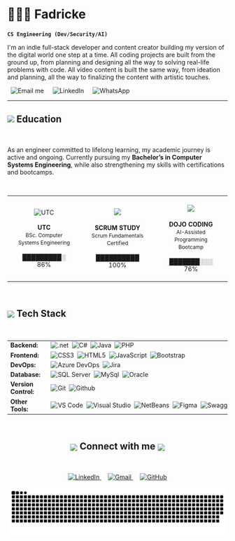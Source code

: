 <h1>👨🏾‍💻 Fadricke </h1>

**`CS Engineering (Dev/Security/AI)`**

I'm an indie full-stack developer and content creator building my version of the digital world one step at a time. All coding projects are built from the ground up, from planning and designing all the way to solving real-life problems with code. All video content is built the same way, from ideation and planning, all the way to finalizing the content with artistic touches.

<p align="left">
  <a href="mailto:fauriciorojas05@gmail.com?subject=Hola%20Fauricio%20(v%C3%ADa%20GitHub)&body=Hola%20Fauricio,%0A%0AVi%20tu%20perfil%20en%20GitHub%20y%20me%20gustar%C3%ADa%20contactarte%20sobre..."
     style="text-decoration:none; display:inline-block; margin: 0 8px;">
    <img alt="Email me" src="https://custom-icon-badges.demolab.com/badge/EMAIL%20ME-EA4335?style=for-the-badge&logo=mail&logoColor=white&labelColor=B23121"/></a>
  <a href="https://www.linkedin.com/in/fauriciorojascastro" target="_blank"style="text-decoration:none; display:inline-block; margin: 0 8px;">
    <img alt="LinkedIn" 
         src="https://custom-icon-badges.demolab.com/badge/LINKEDIN-0A66C2?style=for-the-badge&logo=linkedin&logoColor=white&labelColor=094F99"/></a>
  <a href="https://wa.me/50670595975?text=Hola%20Fauricio,%20te%20contacto%20desde%20tu%20GitHub."target="_blank"style="text-decoration:none; display:inline-block; margin: 0 8px;">
    <img alt="WhatsApp"src="https://custom-icon-badges.demolab.com/badge/WHATSAPP-25D366?style=for-the-badge&logo=whatsapp&logoColor=white&labelColor=1DA851"/></a>
</p>

---

<h2 align="left">
  <img src="https://media3.giphy.com/media/v1.Y2lkPTc5MGI3NjExbjY1Mnh0Z2hvMG84eG96OXEwdGhrZ2VmNmVya2IyOTE5bzNpaHllZSZlcD12MV9pbnRlcm5hbF9naWZfYnlfaWQmY3Q9cw/dBrXAuiJQpBTgFhHFH/giphy.gif" width="30">
  <b> Education</b>
</h2>

<br>

<p>
  As an engineer committed to lifelong learning, my academic journey is active and ongoing.  
  Currently pursuing my <b>Bachelor’s in Computer Systems Engineering</b>, while also strengthening my skills with certifications and bootcamps.
</p>
<br>
<table align="center" style="border-collapse: collapse; width: 100%;">
  <tr>
    <td align="center" style="padding:20px; width:33%; border:none;">
      <img src="https://scontent.fsjo17-1.fna.fbcdn.net/v/t39.30808-6/440190151_834634202041180_2047923574758743917_n.jpg?_nc_cat=111&ccb=1-7&_nc_sid=6ee11a&_nc_ohc=_UeiGZN-_2EQ7kNvwHAhQic&_nc_oc=Adlo7FIFZ4AgBaCRULb1eVemKTWDbIYeFtkGiGwyHU9BpxmioDDQ-fdeq7wIEiUwbPo&_nc_zt=23&_nc_ht=scontent.fsjo17-1.fna&_nc_gid=4ofms5zv_4fH9BYeZrNu9g&oh=00_AfWK8zJCz84Al-mnmknwWyD3GCDE7v_je1V-JxsLNcLAmw&oe=68B41958" width="120" alt="UTC"><br><br/>
      <b>UTC</b><br/>
      <span style="font-size:85%;">BSc. Computer Systems Engineering</span><br/><br/>
      █████████░ 86%
    </td>
    <td align="center" style="padding:20px; width:33%; border:none;">
      <img src="https://i.pinimg.com/280x280_RS/2e/5d/ac/2e5dacab5be4121b4cea03437268d610.jpg" width="120"><br><br/>
      <b>SCRUM STUDY</b><br/>
      <span style="font-size:85%;">Scrum Fundamentals Certified</span><br/><br/>
      ██████████ 100%
    </td>
    <td align="center" style="padding:20px; width:33%; border:none;">
      <img src="https://images.lumacdn.com/calendars/uc/558afdac-4b61-4e1c-9123-d6aa5500872c.png" width="120"><br><br/>
      <b>DOJO CODING</b><br/>
      <span style="font-size:85%;">AI-Assisted Programming Bootcamp</span><br/><br/>
      ███████░░░ 76%
    </td>
  </tr>
</table>
<br>

<h2 align="left">
  <img src="https://media2.giphy.com/media/QssGEmpkyEOhBCb7e1/giphy.gif?cid=ecf05e47a0n3gi1bfqntqmob8g9aid1oyj2wr3ds3mg700bl&rid=giphy.gif" width="25" valign="middle"/>
  <b> Tech Stack</b>
</h2>

<br>

<table align="center" width="720">
  <tr>
    <td width="160"><b>Backend:</b></td>
    <td width="900">
      <nobr>
        <img src="https://skillicons.dev/icons?i=dotnet" width="40" alt=".net"/>&nbsp;
        <img src="https://cdn.jsdelivr.net/gh/devicons/devicon/icons/csharp/csharp-original.svg" height="40" alt="C#"/>&nbsp;
        <img src="https://cdn.jsdelivr.net/gh/devicons/devicon/icons/java/java-original.svg" height="40" alt="Java"/>&nbsp;
        <img src="https://cdn.jsdelivr.net/gh/devicons/devicon/icons/php/php-original.svg" height="40" alt="PHP"/>
      </nobr>
    </td>
  </tr>

  <tr>
    <td><b>Frontend:</b></td>
    <td>
      <nobr>
        <img src="https://cdn.jsdelivr.net/gh/devicons/devicon/icons/css3/css3-original.svg" height="40" alt="CSS3"/>&nbsp;
        <img src="https://cdn.jsdelivr.net/gh/devicons/devicon/icons/html5/html5-original.svg" height="40" alt="HTML5"/>&nbsp;
        <img src="https://skillicons.dev/icons?i=js" width="40" alt="JavaScript"/>&nbsp;
        <img src="https://skillicons.dev/icons?i=bootstrap" width="40" alt="Bootstrap"/>&nbsp;
      </nobr>
    </td>
  </tr>

  <tr>
    <td><b>DevOps:</b></td>
    <td>
      <nobr>
        <img src="https://cdn.jsdelivr.net/gh/devicons/devicon/icons/azuredevops/azuredevops-original.svg" height="40" alt="Azure DevOps"/>&nbsp;
        <img src="https://cdn.jsdelivr.net/gh/devicons/devicon/icons/jira/jira-original.svg" height="40" alt="Jira"/>&nbsp;
      </nobr>
    </td>
  </tr>

  <tr>
    <td><b>Database:</b></td>
    <td>
      <nobr>
        <img src="https://cdn.jsdelivr.net/gh/devicons/devicon/icons/microsoftsqlserver/microsoftsqlserver-plain.svg" height="40" alt="SQL Server"/>&nbsp;
        <img src="https://cdn.jsdelivr.net/gh/devicons/devicon@latest/icons/mysql/mysql-original.svg" height="40" alt="MySql"/>&nbsp;  
        <img src="https://cdn.jsdelivr.net/gh/devicons/devicon/icons/oracle/oracle-original.svg" height="40" alt="Oracle"/>&nbsp; 
      </nobr>
    </td>
  </tr>

  <tr>
    <td><b>Version Control:</b></td>
    <td>
      <nobr>
        <img src="https://cdn.jsdelivr.net/gh/devicons/devicon/icons/git/git-original.svg" height="40" alt="Git"/>&nbsp;
        <img src="https://skillicons.dev/icons?i=github" height="40" alt="Github"/>&nbsp;
      </nobr>
    </td>
  </tr>

  <tr>
    <td><b>Other Tools:</b></td>
    <td>
      <nobr>
        <img src="https://cdn.jsdelivr.net/gh/devicons/devicon/icons/vscode/vscode-original.svg" height="40" alt="VS Code"/>&nbsp;
        <img src="https://cdn.jsdelivr.net/gh/devicons/devicon/icons/visualstudio/visualstudio-plain.svg" height="40" alt="Visual Studio"/>&nbsp;
                <img src="https://cdn.jsdelivr.net/gh/devicons/devicon@latest/icons/netbeans/netbeans-original.svg" height="40" alt="NetBeans"/>&nbsp;
        <img src="https://cdn.jsdelivr.net/gh/devicons/devicon@latest/icons/figma/figma-original.svg" height="40" alt="Figma"/>&nbsp;
        <img src="https://cdn.jsdelivr.net/gh/devicons/devicon@latest/icons/swagger/swagger-original.svg" height="40" alt="Swagger"/>
      </nobr>
    </td>
  </tr>
</table>

<br>

<h2 align="center">
  <img src="https://media0.giphy.com/media/v1.Y2lkPTc5MGI3NjExMHR4ZnBqcW90ZDl0eTgzZWJzcGw1ZTg4MGgxM3N6OWZmd3c5eXMxZCZlcD12MV9pbnRlcm5hbF9naWZfYnlfaWQmY3Q9cw/Y4W24kiJUB7DQlZAt4/giphy.gif" width="55" valign="middle"/>
  <b> Connect with me</b>
  <img src="https://media0.giphy.com/media/v1.Y2lkPTc5MGI3NjExMHR4ZnBqcW90ZDl0eTgzZWJzcGw1ZTg4MGgxM3N6OWZmd3c5eXMxZCZlcD12MV9pbnRlcm5hbF9naWZfYnlfaWQmY3Q9cw/Y4W24kiJUB7DQlZAt4/giphy.gif" width="55" valign="middle"/>
</h2>

<br>

<p align="center">
  <a href="https://www.linkedin.com/in/fauricio-rojas" target="_blank">
    <img src="https://skillicons.dev/icons?i=linkedin" width="50" alt="LinkedIn"/>
  </a>
  &nbsp;&nbsp;&nbsp;
  <a href="mailto:fauriciorojas05@gmail.com">
    <img src="https://skillicons.dev/icons?i=gmail" width="50" alt="Gmail"/>
  </a>
  &nbsp;&nbsp;&nbsp;
  <a href="https://github.com/fadricke" target="_blank">
    <img src="https://skillicons.dev/icons?i=github" width="50" alt="GitHub"/>
  </a>
</p>

<p align="center">
  <img  src="https://raw.githubusercontent.com/Elanza-48/Elanza-48/main/resources/img/github-contribution-grid-snake.svg"
    alt="example" />
</p>
